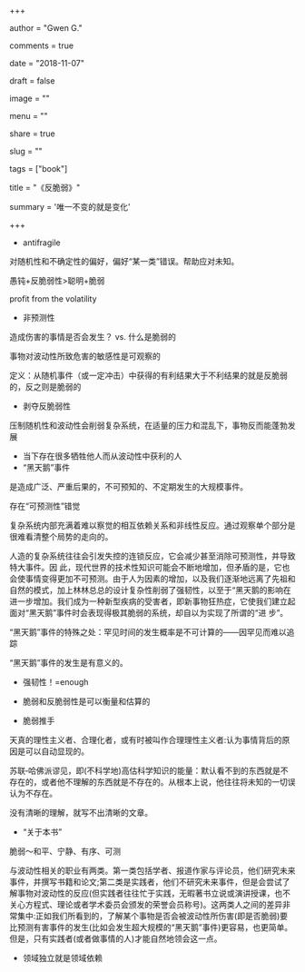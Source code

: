
+++

author = "Gwen G."

comments = true

date = "2018-11-07"

draft = false

image = ""

menu = ""

share = true

slug = ""

tags = ["book"]

title = "《反脆弱》"

summary = '唯一不变的就是变化'


+++

- antifragile

对随机性和不确定性的偏好，偏好“某一类”错误。帮助应对未知。

愚钝+反脆弱性>聪明+脆弱

profit from the volatility

- 非预测性

造成伤害的事情是否会发生？ vs. 什么是脆弱的

事物对波动性所致危害的敏感性是可观察的

定义：从随机事件（或一定冲击）中获得的有利结果大于不利结果的就是反脆弱的，反之则是脆弱的

- 剥夺反脆弱性

压制随机性和波动性会削弱复杂系统，在适量的压力和混乱下，事物反而能蓬勃发展

- 当下存在很多牺牲他人而从波动性中获利的人
- “黑天鹅”事件

是造成广泛、严重后果的，不可预知的、不定期发生的大规模事件。

存在“可预测性”错觉

复杂系统内部充满着难以察觉的相互依赖关系和非线性反应。通过观察单个部分是很难看清整个局势的走向的。

人造的复杂系统往往会引发失控的连锁反应，它会减少甚至消除可预测性，并导致特大事件。因
此，现代世界的技术性知识可能会不断地增加，但矛盾的是，它也会使事情变得更加不可预测。由于人为因素的增加，以及我们逐渐地远离了先祖和自然的模式，加上林林总总的设计复杂性削弱了强韧性，以至于“黑天鹅的影响在进一步增加。我们成为一种新型疾病的受害者，即新事物狂热症，它使我们建立起面对“黑天鹅”事件时会表现得极其脆弱的系统，却自以为实现了所谓的“进
步”。

“黑天鹅”事件的特殊之处：罕见时间的发生概率是不可计算的——因罕见而难以追踪

“黑天鹅”事件的发生是有意义的。

- 强韧性！=enough

- 脆弱和反脆弱性是可以衡量和估算的
- 脆弱推手

天真的理性主义者、合理化者，或有时被叫作合理理性主义者:认为事情背后的原因是可以自动显现的。

苏联‐哈佛派谬见，即(不科学地)高估科学知识的能量：默认看不到的东西就是不存在的，或者他不理解的东西就是不存在的。从根本上说，他往往将未知的一切误认为不存在。



没有清晰的理解，就写不出清晰的文章。



- “关于本书”

脆弱～和平、宁静、有序、可测

与波动性相关的职业有两类。第一类包括学者、报道作家与评论员，他们研究未来事件，并撰写书籍和论文;第二类是实践者，他们不研究未来事件，但是会尝试了解事物对波动性的反应(但实践者往往忙于实践，无暇著书立说或演讲授课，也不关心方程式、理论或者学术委员会颁发的荣誉会员称号)。这两类人之间的差异非常集中:正如我们所看到的，了解某个事物是否会被波动性所伤害(即是否脆弱)要比预测有害事件的发生(比如会发生超大规模的“黑天鹅”事件)更容易，也更简单。但是，只有实践者(或者做事情的人)才能自然地领会这一点。



- 领域独立就是领域依赖